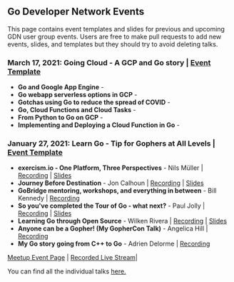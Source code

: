 ## Go Developer Network Events
This page contains event templates and slides for previous and upcoming GDN user group events. Users are free to make pull requests to add new events, slides,
 and templates but they should try to avoid deleting talks.


<!--
General format for new event entries
### Scheduled Date: Title | [Event Template](00N-event-directory/template.md)
* [Meetup Event Page] If available
* **Talk Tile**, Speaker | [Link to Slides]() | [Link to recording]()
* **Talk Title N** ...

Optional Link to recorded livestream if available and or meetup page
-->
### March 17, 2021: Going Cloud - A GCP and Go story | [Event Template](002-gcpgo-event/template.md)
* **Go and Google App Engine** -
* **Go webapp serverless options in GCP** -
* **Gotchas using Go to reduce the spread of COVID** -
* **Go, Cloud Functions and Cloud Tasks** -
* **From Python to Go on GCP** -
* **Implementing and Deploying a Cloud Function in Go** -

### January 27, 2021: Learn Go - Tip for Gophers at All Levels | [Event Template](001-learngo-event/template.md)
* **exercism.io - One Platform, Three Perspectives** - Nils Müller | [Recording](https://www.youtube.com/watch?v=FKXRU_KL9Io) | [Slides](001-learngo-event/learngomeetup-exercism.pdf)
* **Journey Before Destination** - Jon Calhoun | [Recording](https://www.youtube.com/watch?v=YJ2Be32h5IM) | [Slides](001-learngo-event/learngomeetup-jbd.pdf)
* **GoBridge mentoring, workshops, and everything in between** -  Bill Kennedy | [Recording](https://www.youtube.com/watch?v=Tst0oI97cvQ)
* **So you've completed the Tour of Go - what next?** -  Paul Jolly | [Recording](https://www.youtube.com/watch?v=rT-vghpwnls) | [Slides](001-learngo-event/#)
* **Learning Go through Open Source** -  Wilken Rivera | [Recording](https://www.youtube.com/watch?v=-eWTdp58uiY) | [Slides](001-learngo-event/#)
* **Anyone can be a Gopher! (My GopherCon Talk)** -  Angelica Hill | [Recording](https://www.youtube.com/watch?v=AAwvv1NhEoQ)
* **My Go story going from C++ to Go** -  Adrien Delorme  | [Recording](https://www.youtube.com/watch?v=VbcpzUQ3nUo)

[Meetup Event Page](https://www.meetup.com/gobridge/events/275562079/) | [Recorded Live Stream](https://youtu.be/5_FC5tzSYo8)|

You can find all the individual talks [here.](https://www.youtube.com/channel/UCMs6zu0uPc466YnPyrBngrg/videos)

